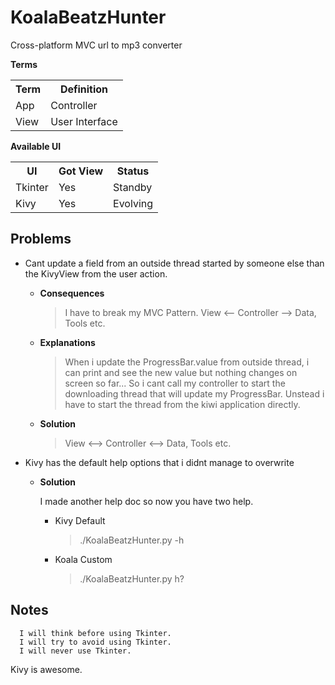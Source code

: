 KoalaBeatzHunter
================
Cross-platform MVC url to mp3 converter

<b>Terms</b>
<table>
  <tr>
    <th>Term</th><th>Definition</th>
  </tr>
  <tr>
    <td>App</td><td>Controller</td>
  </tr>
  <tr>
    <td>View</td><td>User Interface</td>
  </tr>
</table>

<b>Available UI</b>
<table>
  <tr>
    <th>UI</th><th>Got View</th><th>Status</th>
  </tr>
  <tr>
    <td>Tkinter</td><td>Yes</td><td>Standby</td>
  </tr>
  <tr>
    <td>Kivy</td><td>Yes</td><td>Evolving</td>
  </tr>
</table>

Problems
--------
* Cant update a field from an outside thread started by someone else than the KivyView from the user action.
	* <b>Consequences</b>

		> I have to break my MVC Pattern. View <-- Controller --> Data, Tools etc.

	* <b>Explanations</b>

		> When i update the ProgressBar.value from outside thread, i can print and see the new value
		> but nothing changes on screen so far... So i cant call my controller to start the downloading
		> thread that will update my ProgressBar. Unstead i have to start the thread from the kiwi application directly.

	* <b>Solution</b>

		> View <--> Controller <--> Data, Tools etc.
		
* Kivy has the default help options that i didnt manage to overwrite
	* <b>Solution</b>

    	I made another help doc so now you have two help.
    	* Kivy Default
    	
    		> ./KoalaBeatzHunter.py -h
    		
    	* Koala Custom
    	
    		> ./KoalaBeatzHunter.py h?

Notes
-----
      I will think before using Tkinter.
      I will try to avoid using Tkinter.
      I will never use Tkinter.
Kivy is awesome.
